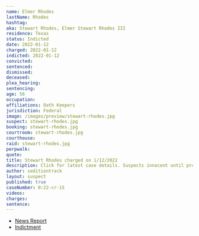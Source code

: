 ```yaml
---
name: Elmer Rhodes
lastName: Rhodes
hashtag:
aka: Stewart Rhodes, Elmer Stewart Rhodes III
residence: Texas
status: Indicted
date: 2022-01-12
charged: 2022-01-12
indicted: 2022-01-12
convicted:
sentenced:
dismissed:
deceased:
plea_hearing:
sentencing:
age: 56
occupation:
affiliations: Oath Keepers
jurisdiction: Federal
image: /images/preview/stewart-rhodes.jpg
suspect: stewart-rhodes.jpg
booking: stewart-rhodes.jpg
courtroom: stewart-rhodes.jpg
courthouse:
raid: stewart-rhodes.jpg
perpwalk:
quote:
title: Stewart Rhodes charged on 1/12/2022
description: Click for latest case details. Suspects innocent until proven guilty.
author: seditiontrack
layout: suspect
published: true
caseNumber: 0:22-cr-15
videos:
charges:
sentence:
---
```

- [News Report](https://www.cnn.com/2022/01/13/politics/oathkeeper-rhodes-arrested-doj/index.html)
- [Indictment](https://www.justice.gov/usao-dc/case-multi-defendant/file/1470536/download)
